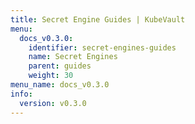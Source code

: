 ```yaml
---
title: Secret Engine Guides | KubeVault
menu:
  docs_v0.3.0:
    identifier: secret-engines-guides
    name: Secret Engines
    parent: guides
    weight: 30
menu_name: docs_v0.3.0
info:
  version: v0.3.0
---
```



